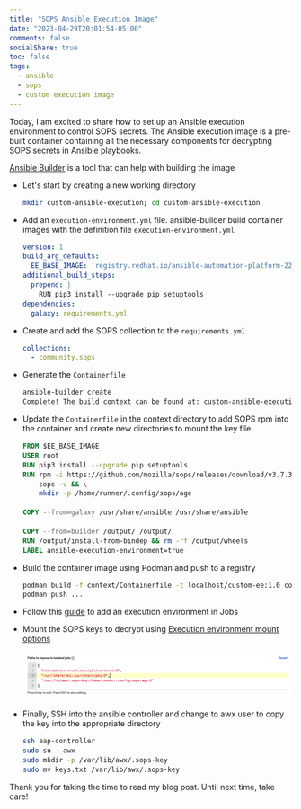 ```yaml
---
title: "SOPS Ansible Execution Image"
date: "2023-04-29T20:01:54-05:00"
comments: false
socialShare: true
toc: false
tags:
  - ansible
  - sops
  - custom execution image
---
```



Today, I am excited to share how to set up an Ansible execution environment to control SOPS secrets. The Ansible execution image is a pre-built container containing all the necessary components for decrypting SOPS secrets in Ansible playbooks.

[Ansible Builder](https://ansible-builder.readthedocs.io/en/stable/) is a tool that can help with building the image

* Let's start by creating a new working directory

  ```bash
  mkdir custom-ansible-execution; cd custom-ansible-execution
  ```

* Add an `execution-environment.yml` file. ansible-builder build container images with the definition file `execution-environment.yml`

  ```yaml
  version: 1
  build_arg_defaults:
    EE_BASE_IMAGE: 'registry.redhat.io/ansible-automation-platform-22/ee-supported-rhel8:latest'
  additional_build_steps:
    prepend: |
      RUN pip3 install --upgrade pip setuptools
  dependencies:
    galaxy: requirements.yml
  ```

* Create and add the SOPS collection to the `requirements.yml`

  ```yaml
  collections:
    - community.sops
  ```

* Generate the `Containerfile`

  ```bash
  ansible-builder create
  Complete! The build context can be found at: custom-ansible-execution/context
  ```

* Update the `Containerfile`  in the context directory to add SOPS rpm into the container and create new directories to mount the key file

  ```Dockerfile
  FROM $EE_BASE_IMAGE
  USER root
  RUN pip3 install --upgrade pip setuptools
  RUN rpm -i https://github.com/mozilla/sops/releases/download/v3.7.3/sops-3.7.3-1.x86_64.rpm && \
      sops -v && \
      mkdir -p /home/runner/.config/sops/age
      
  COPY --from=galaxy /usr/share/ansible /usr/share/ansible

  COPY --from=builder /output/ /output/
  RUN /output/install-from-bindep && rm -rf /output/wheels
  LABEL ansible-execution-environment=true
  ```

* Build the container image using Podman and push to a registry

  ```bash
  podman build -f context/Containerfile -t localhost/custom-ee:1.0 context
  podman push ...
  ```

* Follow this [guide](https://docs.ansible.com/automation-controller/latest/html/userguide/execution_environments.html#use-an-execution-environment-in-jobs) to add an execution environment in Jobs

* Mount the SOPS keys to decrypt using [Execution environment mount options](https://docs.ansible.com/automation-controller/latest/html/userguide/execution_environments.html#execution-environment-mount-options)

  ![Jobs Settings](jobs-setting.png)

* Finally, SSH into the ansible controller and change to awx user to copy the key into the appropriate directory

  ```bash
  ssh aap-controller
  sudo su - awx
  sudo mkdir -p /var/lib/awx/.sops-key
  sudo mv keys.txt /var/lib/awx/.sops-key 
  ```

Thank you for taking the time to read my blog post. Until next time, take care!

